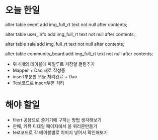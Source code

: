 # 오늘 한일

alter table event
add img_full_rt text not null after contents;

alter table user_info
add img_full_rt text not null after contents;

alter table sale
add img_full_rt text not null after contents;

alter table community_board
add img_full_rt text not null after contents;

- 위 4개의 테이블에 파일루트 저장할 컬럼추가
- Mapper + Dao 새로 작성중
- insert부분만 오늘 처리완료 + Dao
- Test코드로 insert부분 처리

# 해야 할일

- filert 공용으로 쓸거기에 구하는 방법 생각해보기
- 판매, 커뮤 디테일 페이지에서 쓸 쿼리문만들기
- test코드로 각 테이블별로 이미지 넣어서 확인해보기
